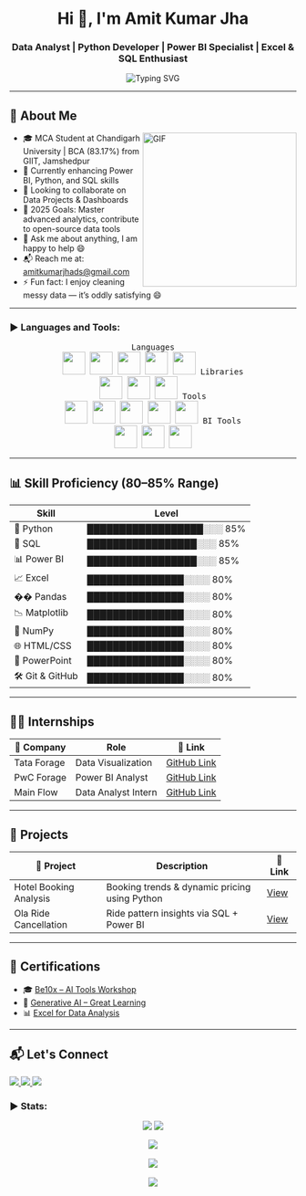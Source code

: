 <h1 align="center">Hi 👋, I'm Amit Kumar Jha</h1>
<h3 align="center">Data Analyst | Python Developer | Power BI Specialist | Excel & SQL Enthusiast</h3>

<p align="center">
  <img src="https://readme-typing-svg.demolab.com?font=Fira+Code&weight=600&size=22&pause=1000&color=F75C7E&center=true&vCenter=true&width=900&lines=Welcome+to+my+GitHub+Profile!;Python+%7C+SQL+%7C+Power+BI+%7C+Excel+%7C+Data+Analytics;Let's+connect+and+create+data+magic+%F0%9F%9A%80" alt="Typing SVG" />
</p>

---

## 🌟 About Me

<img align="right" height="270px" alt="GIF" src="https://media1.giphy.com/media/v1.Y2lkPTc5MGI3NjExdmxtY2JiZ213aXlvcjhhYjl5bDFzcHhpNmEwdjc3a2hobzRnMmJreSZlcD12MV9pbnRlcm5hbF9naWZfYnlfaWQmY3Q9Zw/3oKIPEqDGUULpEU0aQ/giphy.gif" />

- 🎓 MCA Student at Chandigarh University | BCA (83.17%) from GIIT, Jamshedpur  
- 🌱 Currently enhancing Power BI, Python, and SQL skills  
- 👯 Looking to collaborate on Data Projects & Dashboards  
- 🍅 2025 Goals: Master advanced analytics, contribute to open-source data tools  
- 💬 Ask me about anything, I am happy to help 😄  
- 📬 Reach me at: [amitkumarjhads@gmail.com](mailto:amitkumarjhads@gmail.com)  
- ⚡ Fun fact: I enjoy cleaning messy data — it’s oddly satisfying 😄

---

<h3 align="left">▶ Languages and Tools:</h3>
<p align="center">
  <kbd>
    <kbd>Languages</kbd><br>
    <img src="https://cdn.jsdelivr.net/gh/devicons/devicon/icons/python/python-original.svg" width="40" />
    <img src="https://cdn.jsdelivr.net/gh/devicons/devicon/icons/javascript/javascript-original.svg" width="40" />
    <img src="https://cdn.jsdelivr.net/gh/devicons/devicon/icons/html5/html5-original.svg" width="40" />
    <img src="https://cdn.jsdelivr.net/gh/devicons/devicon/icons/css3/css3-original.svg" width="40" />
    <img src="https://cdn.jsdelivr.net/gh/devicons/devicon/icons/mysql/mysql-original.svg" width="40" />
  </kbd>
  <kbd>
    <kbd>Libraries</kbd><br>
    <img src="https://cdn.jsdelivr.net/gh/devicons/devicon/icons/numpy/numpy-original.svg" width="40" />
    <img src="https://cdn.jsdelivr.net/gh/devicons/devicon/icons/pandas/pandas-original.svg" width="40" />
    <img src="https://cdn.jsdelivr.net/gh/devicons/devicon/icons/matplotlib/matplotlib-original.svg" width="40" />
  </kbd>
  <kbd>
    <kbd>Tools</kbd><br>
    <img src="https://cdn.jsdelivr.net/gh/devicons/devicon/icons/git/git-original.svg" width="40" />
    <img src="https://cdn.jsdelivr.net/gh/devicons/devicon/icons/github/github-original.svg" width="40" />
    <img src="https://cdn.jsdelivr.net/gh/devicons/devicon/icons/vscode/vscode-original.svg" width="40" />
    <img src="https://cdn.jsdelivr.net/gh/devicons/devicon/icons/jupyter/jupyter-original.svg" width="40" />
    <img src="https://cdn.jsdelivr.net/gh/devicons/devicon/icons/pycharm/pycharm-original.svg" width="40" />
  </kbd>
  <kbd>
    <kbd>BI Tools</kbd><br>
    <img src="https://img.icons8.com/color/48/000000/microsoft-excel-2019--v1.png" width="40" />
    <img src="https://img.icons8.com/color/48/power-bi.png" width="40" />
    <img src="https://img.icons8.com/color/48/microsoft-powerpoint-2019--v1.png" width="40" />
  </kbd>
</p>

---

## 📊 Skill Proficiency (80–85% Range)

| Skill            | Level |
|------------------|-------|
| 🐍 Python         | ██████████████████░░░ 85% |
| 📂 SQL            | █████████████████░░░ 85% |
| 📊 Power BI       | █████████████████░░░ 85% |
| 📈 Excel          | ███████████████░░░░ 80% |
| �� Pandas         | ███████████████░░░░ 80% |
| 📉 Matplotlib     | ███████████████░░░░ 80% |
| 🔢 NumPy          | ███████████████░░░░ 80% |
| 🌐 HTML/CSS       | ███████████████░░░░ 80% |
| 🎨 PowerPoint     | ███████████████░░░░ 80% |
| 🛠️ Git & GitHub   | ███████████████░░░░ 80% |

---

## 🧑‍💼 Internships

| 🏢 Company    | Role                  | 📌 Link                                                                                                  |
|--------------|-----------------------|----------------------------------------------------------------------------------------------------------|
| Tata Forage  | Data Visualization    | [GitHub Link](https://github.com/AmitKumarJha-ds/Internship_2025/tree/main/Tata%20Data%20Visualization) |
| PwC Forage   | Power BI Analyst      | [GitHub Link](https://github.com/AmitKumarJha-ds/Internship_2025/tree/main/PWC%20Power%20BI)            |
| Main Flow    | Data Analyst Intern   | [GitHub Link](https://github.com/AmitKumarJha-ds/Internship_2025/tree/main/Main%20Flow)                 |

---

## 📁 Projects

| 📌 Project              | Description                                                    | 🔗 Link                                                                                          |
|------------------------|----------------------------------------------------------------|--------------------------------------------------------------------------------------------------|
| Hotel Booking Analysis | Booking trends & dynamic pricing using Python                  | [View](https://github.com/AmitKumarJha-ds/Project_2025/tree/main/Hotel%20Booking%20Analysis)     |
| Ola Ride Cancellation  | Ride pattern insights via SQL + Power BI                       | [View](https://github.com/AmitKumarJha-ds/Project_2025/tree/main/Ola%20Power%20BI)              |

---

## 📜 Certifications

- 🎓 [Be10x – AI Tools Workshop](https://github.com/AmitKumarJha-ds/Certifications/blob/main/be10x%20AI%20workshop%20Certificate.pdf)  
- 🧠 [Generative AI – Great Learning](https://github.com/AmitKumarJha-ds/Certifications/blob/main/Generative%20AI%20for%20Beginners.pdf)  
- 📊 [Excel for Data Analysis](https://github.com/AmitKumarJha-ds/Certifications/blob/main/Data%20Analysis%20using%20Excel.pdf)  

---

## 📬 Let's Connect

<p>
  <a href="mailto:amitkumarjhads@gmail.com">
    <img src="https://img.shields.io/badge/Email-D14836?style=for-the-badge&logo=gmail&logoColor=white"/>
  </a>
  <a href="https://www.linkedin.com/in/amitkumarjha7777/">
    <img src="https://img.shields.io/badge/LinkedIn-blue?style=for-the-badge&logo=linkedin&logoColor=white"/>
  </a>
  <a href="https://github.com/AmitKumarJha-ds">
    <img src="https://img.shields.io/badge/GitHub-black?style=for-the-badge&logo=github&logoColor=white"/>
  </a>
</p>

<h3 align="left">▶ Stats:</h3>
<p align="center">
<img src="https://badges.pufler.dev/visits/AmitKumarJha-ds/AmitKumarJha-ds?style=for-the-badge"/> 
<img src="https://badges.pufler.dev/repos/AmitKumarJha-ds/?style=for-the-badge"/>
</p>
<p align="center">
<img src="https://github-readme-stats.vercel.app/api/top-langs/?username=AmitKumarJha-ds&layout=compact&theme=github_dark&langs_count=10">
<br><br>
<img src="https://github-readme-stats.vercel.app/api?username=AmitKumarJha-ds&count_private=true&show_icons=true&theme=github_dark">  
<br><br>
<img src="https://github-readme-streak-stats.herokuapp.com/?user=AmitKumarJha-ds&theme=holi-theme">
</p>
